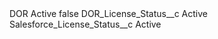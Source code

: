 <?xml version="1.0" encoding="UTF-8"?>
<CustomMetadata xmlns="http://soap.sforce.com/2006/04/metadata" xmlns:xsi="http://www.w3.org/2001/XMLSchema-instance" xmlns:xsd="http://www.w3.org/2001/XMLSchema">
    <label>DOR Active</label>
    <protected>false</protected>
    <values>
        <field>DOR_License_Status__c</field>
        <value xsi:type="xsd:string">Active</value>
    </values>
    <values>
        <field>Salesforce_License_Status__c</field>
        <value xsi:type="xsd:string">Active</value>
    </values>
</CustomMetadata>
